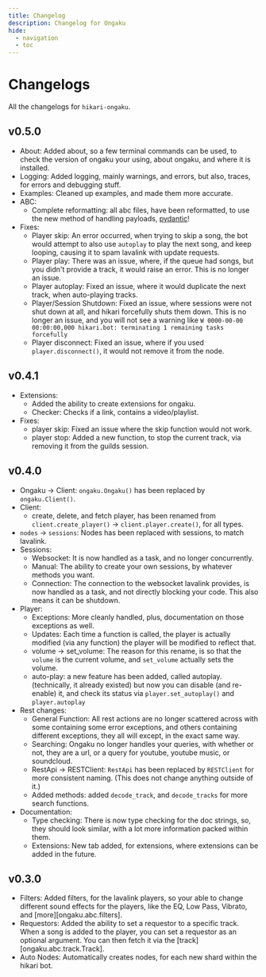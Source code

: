 ```yaml
---
title: Changelog
description: Changelog for Ongaku
hide:
  - navigation
  - toc
---
```


# Changelogs

All the changelogs for `hikari-ongaku`.

## **v0.5.0**

 - About: Added about, so a few terminal commands can be used, to check the version of ongaku your using, about ongaku, and where it is installed.
 - Logging: Added logging, mainly warnings, and errors, but also, traces, for errors and debugging stuff.
 - Examples: Cleaned up examples, and made them more accurate.
 - ABC:
    - Complete reformatting: all abc files, have been reformatted, to use the new method of handling payloads, [pydantic](https://docs.pydantic.dev/)!
 - Fixes:
    - Player skip: An error occurred, when trying to skip a song, the bot would attempt to also use `autoplay` to play the next song, and keep looping, causing it to spam lavalink with update requests.
    - Player play: There was an issue, where, if the queue had songs, but you didn't provide a track, it would raise an error. This is no longer an issue.
    - Player autoplay: Fixed an issue, where it would duplicate the next track, when auto-playing tracks.
    - Player/Session Shutdown: Fixed an issue, where sessions were not shut down at all, and hikari forcefully shuts them down. This is no longer an issue, and you will not see a warning like `W 0000-00-00 00:00:00,000 hikari.bot: terminating 1 remaining tasks forcefully`
    - Player disconnect: Fixed an issue, where if you used `player.disconnect()`, it would not remove it from the node.

## **v0.4.1**
 - Extensions:
   - Added the ability to create extensions for ongaku.
   - Checker: Checks if a link, contains a video/playlist.
 - Fixes:
   - player skip: Fixed an issue where the skip function would not work.
   - player stop: Added a new function, to stop the current track, via removing it from the guilds session.

## **v0.4.0**
 - Ongaku -> Client: `ongaku.Ongaku()` has been replaced by `ongaku.Client()`.
 - Client:
    - create, delete, and fetch player, has been renamed from `client.create_player()` -> `client.player.create()`, for all types.
 - `nodes` -> `sessions`: Nodes has been replaced with sessions, to match lavalink.
 - Sessions:
    - Websocket: It is now handled as a task, and no longer concurrently.
    - Manual: The ability to create your own sessions, by whatever methods you want.
    - Connection: The connection to the websocket lavalink provides, is now handled as a task, and not directly blocking your code. This also means it can be shutdown.
 - Player:
    - Exceptions: More cleanly handled, plus, documentation on those exceptions as well.
    - Updates: Each time a function is called, the player is actually modified (via any function) the player will be modified to reflect that.
    - volume -> set_volume: The reason for this rename, is so that the `volume` is the current volume, and `set_volume` actually sets the volume.
    - auto-play: a new feature has been added, called autoplay. (technically, it already existed) but now you can disable (and re-enable) it, and check its status via `player.set_autoplay()` and `player.autoplay`
 - Rest changes:
    - General Function: All rest actions are no longer scattered across with some containing some error exceptions, and others containing different exceptions, they all will except, in the exact same way.
    - Searching: Ongaku no longer handles your queries, with whether or not, they are a url, or a query for youtube, youtube music, or soundcloud.
    - RestApi -> RESTClient: `RestApi` has been replaced by `RESTClient` for more consistent naming. (This does not change anything outside of it.)
    - Added methods: added `decode_track`, and `decode_tracks` for more search functions.
 - Documentation:
    - Type checking: There is now type checking for the doc strings, so, they should look similar, with a lot more information packed within them.
    - Extensions: New tab added, for extensions, where extensions can be added in the future.

## **v0.3.0**
 - Filters: Added filters, for the lavalink players, so your able to change different sound effects for the players, like the EQ, Low Pass, Vibrato, and [more][ongaku.abc.filters].
 - Requestors: Added the ability to set a requestor to a specific track. When a song is added to the player, you can set a requestor as an optional argument. You can then fetch it via the [track][ongaku.abc.track.Track].
 - Auto Nodes: Automatically creates nodes, for each new shard within the hikari bot.